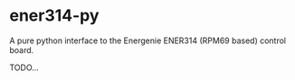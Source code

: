 # ener314-py

A pure python interface to the Energenie ENER314 (RPM69 based) control board.

TODO...